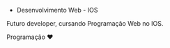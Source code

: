 * Desenvolvimento Web - IOS

<p>Futuro developer, cursando Programação Web no IOS.</p>    
<p>Programação ❤</p>